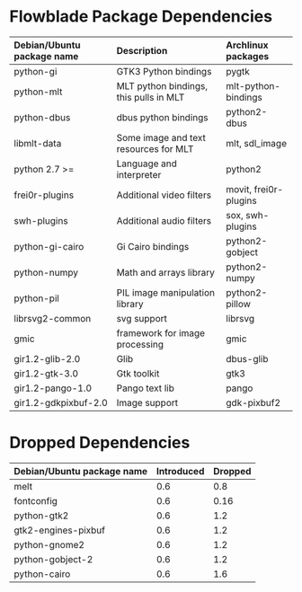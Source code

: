 # Flowblade Package Dependencies #

| **Debian/Ubuntu package name** | **Description** | **Archlinux packages** |
|:-------------------------------|:----------------|:--------------|
| python-gi | GTK3 Python bindings | pygtk |
| python-mlt | MLT python bindings, this pulls in MLT | mlt-python-bindings |
| python-dbus | dbus python bindings | python2-dbus |
| libmlt-data | Some image and text resources for MLT | mlt, sdl_image |
| python 2.7 >=| Language and interpreter | python2 |
| frei0r-plugins | Additional video filters | movit, frei0r-plugins |
| swh-plugins | Additional audio filters | sox, swh-plugins |
| python-gi-cairo | Gi Cairo bindings | python2-gobject |
| python-numpy | Math and arrays library | python2-numpy |
| python-pil | PIL image manipulation library | python2-pillow |
| librsvg2-common | svg support | librsvg |
| gmic | framework for image processing | gmic |
| gir1.2-glib-2.0 | Glib | dbus-glib |
| gir1.2-gtk-3.0 | Gtk toolkit | gtk3 |
| gir1.2-pango-1.0 | Pango text lib | pango |
| gir1.2-gdkpixbuf-2.0 | Image support | gdk-pixbuf2 |

# Dropped  Dependencies #

| **Debian/Ubuntu package name** | **Introduced** | **Dropped** |
|:-------------------------------|:---------------|:------------|
| melt | 0.6  | 0.8 |
| fontconfig | 0.6  | 0.16 |
| python-gtk2 |  0.6   | 1.2 |
| gtk2-engines-pixbuf |  0.6   |  1.2 |
| python-gnome2 |  0.6   |  1.2 |
| python-gobject-2 |  0.6   |  1.2 |
| python-cairo |  0.6   |  1.6 |
